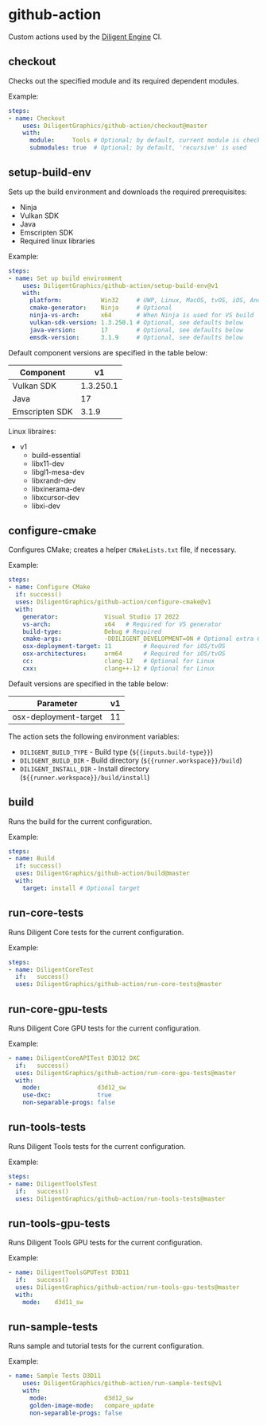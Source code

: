 # github-action

Custom actions used by the [Diligent Engine](https://github.com/DiligentGraphics/DiligentEngine) CI.

## checkout

Checks out the specified module and its required dependent modules.

Example:

```yml
steps:
- name: Checkout
    uses: DiligentGraphics/github-action/checkout@master
    with:
      module:     Tools # Optional; by default, current module is checked out
      submodules: true  # Optional; by default, 'recursive' is used
```

## setup-build-env

Sets up the build environment and downloads the required prerequisites:

- Ninja
- Vulkan SDK
- Java
- Emscripten SDK
- Required linux libraries

Example:

```yml
steps:
- name: Set up build environment
    uses: DiligentGraphics/github-action/setup-build-env@v1
    with:
      platform:           Win32     # UWP, Linux, MacOS, tvOS, iOS, Android, Emscripten
      cmake-generator:    Ninja     # Optional
      ninja-vs-arch:      x64       # When Ninja is used for VS build
      vulkan-sdk-version: 1.3.250.1 # Optional, see defaults below
      java-version:       17        # Optional, see defaults below
      emsdk-version:      3.1.9     # Optional, see defaults below
```

Default component versions are specified in the table below:

|  Component      |      v1       |
|-----------------|---------------|
| Vulkan SDK      | 1.3.250.1     |
| Java            | 17            |
| Emscripten  SDK | 3.1.9         |


Linux libraires:

* v1
  - build-essential
  - libx11-dev
  - libgl1-mesa-dev
  - libxrandr-dev
  - libxinerama-dev
  - libxcursor-dev
  - libxi-dev


## configure-cmake

Configures CMake; creates a helper `CMakeLists.txt` file, if necessary.

Example:

```yml
steps:
- name: Configure CMake
  if: success()
  uses: DiligentGraphics/github-action/configure-cmake@v1
  with:
    generator:             Visual Studio 17 2022
    vs-arch:               x64   # Required for VS generator
    build-type:            Debug # Required
    cmake-args:            -DDILIGENT_DEVELOPMENT=ON # Optional extra CMake arguments
    osx-deployment-target: 11         # Required for iOS/tvOS
    osx-architectures:     arm64      # Required for iOS/tvOS
    cc:                    clang-12   # Optional for Linux
    cxx:                   clang++-12 # Optional for Linux
```

Default versions are specified in the table below:

|  Parameter            |      v1       |
|-----------------------|---------------|
| osx-deployment-target |      11       |

The action sets the following environment variables:
* `DILIGENT_BUILD_TYPE`  - Build type (`${{inputs.build-type}}`)
* `DILIGENT_BUILD_DIR`   - Build directory (`${{runner.workspace}}/build`)
* `DILIGENT_INSTALL_DIR` - Install directory (`${{runner.workspace}}/build/install`)


## build

Runs the build for the current configuration.

Example:

```yml
steps:
- name: Build
  if: success()
  uses: DiligentGraphics/github-action/build@master
  with:
    target: install # Optional target
```


## run-core-tests

Runs Diligent Core tests for the current configuration.

Example:

```yml
steps:
- name: DiligentCoreTest
  if:   success()
  uses: DiligentGraphics/github-action/run-core-tests@master
```


## run-core-gpu-tests

Runs Diligent Core GPU tests for the current configuration.

Example:

```yml
- name: DiligentCoreAPITest D3D12 DXC
  if:   success()
  uses: DiligentGraphics/github-action/run-core-gpu-tests@master
  with:
    mode:                d3d12_sw
    use-dxc:             true
    non-separable-progs: false
```


## run-tools-tests

Runs Diligent Tools tests for the current configuration.

Example:

```yml
steps:
- name: DiligentToolsTest
  if:   success()
  uses: DiligentGraphics/github-action/run-tools-tests@master
```


## run-tools-gpu-tests

Runs Diligent Tools GPU tests for the current configuration.

Example:

```yml
- name: DiligentToolsGPUTest D3D11
  if:   success()
  uses: DiligentGraphics/github-action/run-tools-gpu-tests@master
  with:
    mode:    d3d11_sw
```

## run-sample-tests

Runs sample and tutorial tests for the current configuration.

Example:

```yml
- name: Sample Tests D3D11
    uses: DiligentGraphics/github-action/run-sample-tests@v1
    with:
      mode:                d3d12_sw
      golden-image-mode:   compare_update
      non-separable-progs: false
```
